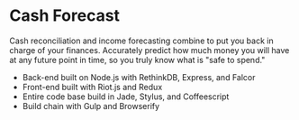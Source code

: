 Cash Forecast
=============

Cash reconciliation and income forecasting combine to put you back in charge
of your finances. Accurately predict how much money you will have at any future
point in time, so you truly know what is "safe to spend."

* Back-end built on Node.js with RethinkDB, Express, and Falcor
* Front-end built with Riot.js and Redux
* Entire code base build in Jade, Stylus, and Coffeescript
* Build chain with Gulp and Browserify

